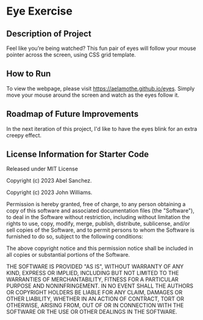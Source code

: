 # Eye Exercise
## Description of Project
Feel like you’re being watched? This fun pair of eyes will follow your mouse pointer across the screen, using CSS grid template.

## How to Run
To view the webpage, please visit https://aelamothe.github.io/eyes. Simply move your mouse around the screen and watch as the eyes follow it.

## Roadmap of Future Improvements
In the next iteration of this project, I'd like to have the eyes blink for an extra creepy effect.

## License Information for Starter Code
Released under MIT License

Copyright (c) 2023 Abel Sanchez.

Copyright (c) 2023 John Williams.

Permission is hereby granted, free of charge, to any person obtaining a copy of this software and associated documentation files (the "Software"), to deal in the Software without restriction, including without limitation the rights to use, copy, modify, merge, publish, distribute, sublicense, and/or sell copies of the Software, and to permit persons to whom the Software is furnished to do so, subject to the following conditions:

The above copyright notice and this permission notice shall be included in all copies or substantial portions of the Software.

THE SOFTWARE IS PROVIDED "AS IS", WITHOUT WARRANTY OF ANY KIND, EXPRESS OR IMPLIED, INCLUDING BUT NOT LIMITED TO THE WARRANTIES OF MERCHANTABILITY, FITNESS FOR A PARTICULAR PURPOSE AND NONINFRINGEMENT. IN NO EVENT SHALL THE AUTHORS OR COPYRIGHT HOLDERS BE LIABLE FOR ANY CLAIM, DAMAGES OR OTHER LIABILITY, WHETHER IN AN ACTION OF CONTRACT, TORT OR OTHERWISE, ARISING FROM, OUT OF OR IN CONNECTION WITH THE SOFTWARE OR THE USE OR OTHER DEALINGS IN THE SOFTWARE.
